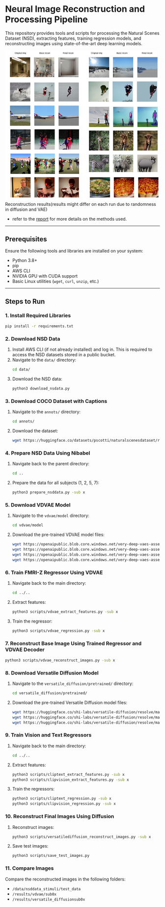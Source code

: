 # Neural Image Reconstruction and Processing Pipeline

This repository provides tools and scripts for processing the Natural Scenes Dataset (NSD), extracting features, training regression models, and reconstructing images using state-of-the-art deep learning models.

![reconstruction results(results might differ on each run due to randomness in diffusion and VAE)](comparisions.png)
Reconstruction results(results might differ on each run due to randomness in diffusion and VAE)

- refer to the [report](neural-recon.pdf) for more details on the methods used.

---

## Prerequisites

Ensure the following tools and libraries are installed on your system:

- Python 3.8+
- pip
- AWS CLI
- NVIDIA GPU with CUDA support
- Basic Linux utilities (`wget`, `curl`, `unzip`, etc.)

---

## Steps to Run

### 1. Install Required Libraries
```bash
pip install -r requirements.txt
```

### 2. Download NSD Data

1. Install AWS CLI (if not already installed) and log in. This is required to access the NSD datasets stored in a public bucket.
2. Navigate to the `data/` directory:
    ```bash
    cd data/
    ```
3. Download the NSD data:
    ```bash
    python3 download_nsdata.py
    ```

### 3. Download COCO Dataset with Captions

1. Navigate to the `annots/` directory:
    ```bash
    cd annots/
    ```
2. Download the dataset:
    ```bash
    wget https://huggingface.co/datasets/pscotti/naturalscenesdataset/resolve/main/COCO_73k_annots_curated.npy
    ```

### 4. Prepare NSD Data Using Nibabel

1. Navigate back to the parent directory:
    ```bash
    cd ..
    ```
2. Prepare the data for all subjects (1, 2, 5, 7):
    ```bash
    python3 prepare_nsddata.py -sub x
    ```

### 5. Download VDVAE Model

1. Navigate to the `vdvae/model` directory:
    ```bash
    cd vdvae/model
    ```
2. Download the pre-trained VDVAE model files:
    ```bash
    wget https://openaipublic.blob.core.windows.net/very-deep-vaes-assets/vdvae-assets-2/imagenet64-iter-1600000-log.jsonl
    wget https://openaipublic.blob.core.windows.net/very-deep-vaes-assets/vdvae-assets-2/imagenet64-iter-1600000-model.th
    wget https://openaipublic.blob.core.windows.net/very-deep-vaes-assets/vdvae-assets-2/imagenet64-iter-1600000-model-ema.th
    wget https://openaipublic.blob.core.windows.net/very-deep-vaes-assets/vdvae-assets-2/imagenet64-iter-1600000-opt.th
    ```

### 6. Train FMRI-Z Regressor Using VDVAE

1. Navigate back to the main directory:
    ```bash
    cd ../..
    ```
2. Extract features:
    ```bash
    python3 scripts/vdvae_extract_features.py -sub x
    ```
3. Train the regressor:
    ```bash
    python3 scripts/vdvae_regression.py -sub x
    ```

### 7. Reconstruct Base Image Using Trained Regressor and VDVAE Decoder

```bash
python3 scripts/vdvae_reconstruct_images.py -sub x
```

### 8. Download Versatile Diffusion Model

1. Navigate to the `versatile_diffusion/pretrained/` directory:
    ```bash
    cd versatile_diffusion/pretrained/
    ```
2. Download the pre-trained Versatile Diffusion model files:
    ```bash
    wget https://huggingface.co/shi-labs/versatile-diffusion/resolve/main/pretrained_pth/vd-four-flow-v1-0-fp16-deprecated.pth
    wget https://huggingface.co/shi-labs/versatile-diffusion/resolve/main/pretrained_pth/kl-f8.pth
    wget https://huggingface.co/shi-labs/versatile-diffusion/resolve/main/pretrained_pth/optimus-vae.pth
    ```

### 9. Train Vision and Text Regressors

1. Navigate back to the main directory:
    ```bash
    cd ../..
    ```
2. Extract features:
    ```bash
    python3 scripts/cliptext_extract_features.py -sub x
    python3 scripts/clipvision_extract_features.py -sub x
    ```
3. Train the regressors:
    ```bash
    python3 scripts/cliptext_regression.py -sub x
    python3 scripts/clipvision_regression.py -sub x
    ```

### 10. Reconstruct Final Images Using Diffusion

1. Reconstruct images:
    ```bash
    python3 scripts/versatilediffusion_reconstruct_images.py -sub x
    ```
2. Save test images:
    ```bash
    python3 scripts/save_test_images.py
    ```

### 11. Compare Images

Compare the reconstructed images in the following folders:

- `/data/nsddata_stimuli/test_data`
- `/results/vdvae/sub0x`
- `/results/versatile_diffusionsub0x`
